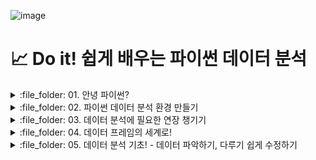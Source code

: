![image](https://github.com/sm9199/Python_Data_Analysis_Study/assets/128019851/9687c6c3-2e91-466f-9da9-abae4e090101)

# 📈 Do it! 쉽게 배우는 파이썬 데이터 분석

<details>
<summary> :file_folder: 01. 안녕 파이썬? </summary>
<div markdown="1">

#### 📌 [01-1 데이터 분석과 파이썬](https://github.com/sm9199/Python_Data_Analysis_Study/blob/main/01.%20안녕%2C%20파이썬%3F/01-1%20데이터%20분석과%20파이썬.md)

#### 📌 [01-2 파이썬이 강력한 데이터 분석 도구인 이유](https://github.com/sm9199/Python_Data_Analysis_Study/blob/main/01.%20안녕%2C%20파이썬%3F/01-2%20파이썬이%20강력한%20데이터%20분석도구인%20이유.md)

</div>
</details>

<details>
<summary> :file_folder: 02. 파이썬 데이터 분석 환경 만들기 </summary>
<div markdown="1">

#### 🔖 [02-1 아나콘다로 파이썬과 JupyterLab 설치하기](https://github.com/sm9199/Python_Data_Analysis_Study/blob/main/02.%20파이썬%20데이터%20분석%20환경%20만들기/02-1%20아나콘다로%20파이썬과%20JupyterLab%20설치하기.md)

#### 🔖 [02-2 JupyterLab과 설치하기](https://github.com/sm9199/Python_Data_Analysis_Study/blob/main/02.%20파이썬%20데이터%20분석%20환경%20만들기/02-2%20JupyterLab과%20친해지기.md)

</div>
</details>

<details>
<summary> :file_folder: 03. 데이터 분석에 필요한 연장 챙기기 </summary>
<div markdown="1">

#### 🔖 [03-1 변하는 수, '변수' 이해하기](https://github.com/sm9199/Python_Data_Analysis_Study/blob/main/03.%20데이터%20분석에%20필요한%20연장%20챙기기/03-1%20변하는%20수,%20'변수'%20이해하기.md)

#### 🔖 [03-2 마술 상자 같은 '함수' 이해하기](https://github.com/sm9199/Python_Data_Analysis_Study/blob/main/03.%20데이터%20분석에%20필요한%20연장%20챙기기/03-2%20마술%20상자%20같은%20'함수'%20이해하기.md)

#### 🔖 [03-3 함수 꾸러미, '패키지' 이해하기](https://github.com/sm9199/Python_Data_Analysis_Study/blob/main/03.%20데이터%20분석에%20필요한%20연장%20챙기기/03-3%20함수%20꾸러미,%20'패키지'%20이해하기.md)

</div>
</details>

<details>
<summary> :file_folder: 04. 데이터 프레임의 세계로! </summary>
<div markdown="1">

#### 🔖 [04-1 데이터 프레임 이해하기 - 데이터는 어떻게 생겼나?](https://github.com/sm9199/Python_Data_Analysis_Study/blob/main/04.%20데이터%20프레임의%20세계로!/04-1%20데이터%20프레임%20이해하기.md)

#### 🔖 [04-2 데이터 프레임 만들기 - 시험 성적 데이터를 만들어 보자! - ver.뉴진스](https://github.com/sm9199/Python_Data_Analysis_Study/blob/main/04.%20데이터%20프레임의%20세계로!/04-2%20데이터%20프레임%20만들기.md)

#### 🔖 [04-3 외부 데이터 이용하기 - 축적된 시험 성적 데이터를 불러오자!](https://github.com/sm9199/Python_Data_Analysis_Study/blob/main/04.%20데이터%20프레임의%20세계로!/04-3%20외부데이터%20이용하기.md)


</div>
</details>

<details>
<summary> :file_folder: 05. 데이터 분석 기초! - 데이터 파악하기, 다루기 쉽게 수정하기 </summary>
<div markdown="1">

#### 📌 [05-1 데이터 파악하기](https://github.com/sm9199/Python_Data_Analysis_Study/blob/main/05.%20데이터%20분석%20기초!%20%20-%20데이터%20파악하기%2C%20다루기%20쉽게%20수정하기/05-1%20데이터%20파악하기.md)

</div>
</details>



